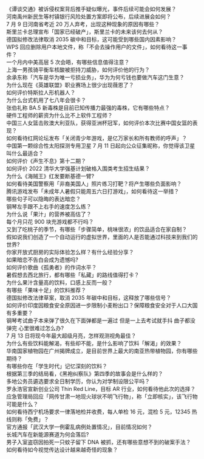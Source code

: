 《谭谈交通》被诉侵权案背后推手疑似曝光，事件后续可能会如何发展？  
河南禹州新民生等村镇银行风险处置方案即将公布，后续进展会如何？  
7 月 9 日河南省考近 20 万人弃考，出现这种现象的原因有哪些？  
斯里兰卡总理宣布「国家已经破产」，斯里兰卡的未来该何去何从？  
德国拟修改法律取消 2035 碳中和目标，这可能受到哪些国内因素影响？  
WPS 回应删除用户本地文件，称「不会去操作用户的文件」，如何看待这一事件？  
一个月内中美高层 5 次会晤，有哪些信息值得注意？  
上海一男孩骑平衡车核酸被拒持刀威胁，如何评价他的行为？  
余承东称「汽车是华为唯一亏损业务」，华为为何亏钱也要做汽车这门生意？  
为什么现在《英雄联盟》职业赛场上很少出现薇恩了？  
如何评价特斯拉人形机器人？  
为什么台式机用了七八年会很卡？  
张伯礼称 BA.5 新毒株是目前已知传播力最强的毒株，它有哪些特点？  
硬件工程师的薪资为什么比不上软件工程师？  
中国三人女篮击败澳大利亚队，获得亚洲杯冠军，如何评价本次比赛中国女篮的表现？  
如何看待红网论坛发布「关闭青少年游戏，是亿万家长和所有教师的呼声」？  
中国第一颗综合性太阳探测专用卫星 7 月 11 日起向公众征集昵称，你觉得该卫星叫什么最适合？  
如何评价《声生不息》第十二期？  
如何评价 2022 清华大学强基计划破格入围类考生招生结果？  
为什么《海贼王》红发要断基德一臂?  
如何看待美国警察用「非裔美国人」照片练习打靶？将产生哪些负面影响？  
腾讯游戏发布「未成年人暑假只能周五六日打游戏」，如何看待这一举措？  
哪些句子可以隐晦的表达暗恋？  
钢琴左手跟不上右手的速度怎么练？  
为什么说「果汁」的营养被高估了？  
每个月只花 900 块充游戏都不行吗？  
又到了吃桃子的季节，有哪些「步骤简单，桃味很浓」的饮品适合在家自制？  
假如说我们创造了一个自动运行的虚拟世界，里面的人是否能通过科技来到我们的世界?  
你家开放式厨房的实际体验怎么样？有什么经验分享？  
如果暗恋不告白会成为遗憾吗?  
如何评价歌曲《孤勇者》的作词水平？  
暑假想去西北旅行，都有哪些「私藏」的路线值得打卡？  
为什么果汁含量高的饮料，口感上反而一般？  
有哪些「果味十足」的饮料推荐？  
德国拟修改法律草案，取消 2035 年碳中和目标，这释放了哪些信号？  
如何评价印度因粮食安全原因进一步限制小麦粉出口？保障粮食安全对于人口大国有多重要？  
钢琴考试曲子本来弹了很久在下面弹都是一遍过 但是一上去考试就手抖 曲子都没弹完 心里很难过怎么办?  
7 月 13 日将现今年最大超级月亮，怎样观测视角最佳？  
为什么有些饮料能解渴，有些却不能，是什么影响了饮料「解渴」的效果？  
华南国家植物园在广州揭牌成立，是目前世界上最大的南亚热带植物园，你有哪些期待？  
有哪些你在「学生时代」记忆深刻的饮料？  
根据第三季的结局看，《黑袍纠察队》第四季的故事会是什么样的？  
多地公务员遴选要求全日制学历，你认为对学制设限公平吗？  
罗永浩官宣新创业公司 Thin Red Line，目标 AR 行业，如何看待他此次的选择？  
应急管理局回应「网传甘肃一地现火球状不明飞行物」，称「立即核实」，该飞行物可能是什么？  
如何看待西宁机场要求一律落地检并收费，每人单检 16 元，混检 5 元，12345 热线则称「免费」？  
官方通报「武汉大学一例霍乱病例处置情况」，目前情况如何？  
长城汽车在新能源赛道为何会落后?  
男子入室盗窃因拍死一只蚊子留下 DNA 被抓，还有哪些意想不到的破案手法？  
如何看待如今视觉传达设计越来越奇怪的现象？  
